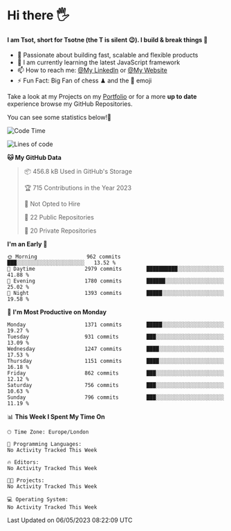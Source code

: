 # Hi there :raised_hand_with_fingers_splayed:
#### I am Tsot, short for Tsotne (the T is silent :wink:). I build & break things :space_invader:
- :telescope: Passionate about building fast, scalable and flexible products
- :seedling: I am currently learning the latest JavaScript framework 
- :mailbox: How to reach me: [@My LinkedIn](https://www.linkedin.com/in/tsotne-gvadzabia/) or [@My Website](https://tsotne.co.uk/contact)
- :zap: Fun Fact: Big Fan of chess ♟ and the 👾 emoji

Take a look at my Projects on my [Portfolio](https://tsotne.co.uk/) or for a more **up to date** experience browse my GitHub Repositories.

You can see some statistics below!:space_invader:
<!--START_SECTION:waka-->
![Code Time](http://img.shields.io/badge/Code%20Time-761%20hrs%202%20mins-blue)

![Lines of code](https://img.shields.io/badge/From%20Hello%20World%20I%27ve%20Written-4.5%20million%20lines%20of%20code-blue)

**🐱 My GitHub Data** 

> 📦 456.8 kB Used in GitHub's Storage 
 > 
> 🏆 715 Contributions in the Year 2023
 > 
> 🚫 Not Opted to Hire
 > 
> 📜 22 Public Repositories 
 > 
> 🔑 20 Private Repositories 
 > 
**I'm an Early 🐤** 

```text
🌞 Morning                962 commits         ███░░░░░░░░░░░░░░░░░░░░░░   13.52 % 
🌆 Daytime                2979 commits        ██████████░░░░░░░░░░░░░░░   41.88 % 
🌃 Evening                1780 commits        ██████░░░░░░░░░░░░░░░░░░░   25.02 % 
🌙 Night                  1393 commits        █████░░░░░░░░░░░░░░░░░░░░   19.58 % 
```
📅 **I'm Most Productive on Monday** 

```text
Monday                   1371 commits        █████░░░░░░░░░░░░░░░░░░░░   19.27 % 
Tuesday                  931 commits         ███░░░░░░░░░░░░░░░░░░░░░░   13.09 % 
Wednesday                1247 commits        ████░░░░░░░░░░░░░░░░░░░░░   17.53 % 
Thursday                 1151 commits        ████░░░░░░░░░░░░░░░░░░░░░   16.18 % 
Friday                   862 commits         ███░░░░░░░░░░░░░░░░░░░░░░   12.12 % 
Saturday                 756 commits         ███░░░░░░░░░░░░░░░░░░░░░░   10.63 % 
Sunday                   796 commits         ███░░░░░░░░░░░░░░░░░░░░░░   11.19 % 
```


📊 **This Week I Spent My Time On** 

```text
🕑︎ Time Zone: Europe/London

💬 Programming Languages: 
No Activity Tracked This Week

🔥 Editors: 
No Activity Tracked This Week

🐱‍💻 Projects: 
No Activity Tracked This Week

💻 Operating System: 
No Activity Tracked This Week
```


 Last Updated on 06/05/2023 08:22:09 UTC
<!--END_SECTION:waka-->
